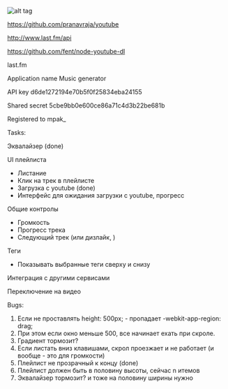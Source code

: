 ![alt tag](https://cloud.githubusercontent.com/assets/3773993/17329791/cd5afef8-58cc-11e6-9a63-0a7b0c61b407.png)


https://github.com/pranavraja/youtube

http://www.last.fm/api

https://github.com/fent/node-youtube-dl

last.fm

Application name	Music generator

API key	            d6de1272194e70b5f0f25834eba24155

Shared secret	    5cbe9bb0e600ce86a71c4d3b22be681b

Registered to	    mpak_


Tasks:

Эквалайзер (done)

UI плейлиста
- Листание
- Клик на трек в плейлисте
- Загрузка с youtube (done)
- Интерфейс для ожидания загрузки с youtube, прогресс

Общие контролы
- Громкость
- Прогресс трека
- Следующий трек (или дизлайк, )

Теги
- Показывать выбранные теги сверху и снизу

Интеграция с другими сервисами

Переключение на видео


Bugs:

1. Если не проставлять height: 500px; - пропадает -webkit-app-region: drag; 
2. При этом если окно меньше 500, все начинает ехать при скроле.
3. Градиент тормозит?
4. Если листать вниз клавишами, скрол проезжает и не работает (и вообще - это для громкости)
5. Плейлист не прозрачный к концу (done)
6. Плейлист должен быть в половину высоты, сейчас n итемов
7. Эквалайзер тормозит? и тоже на половину ширины нужно
